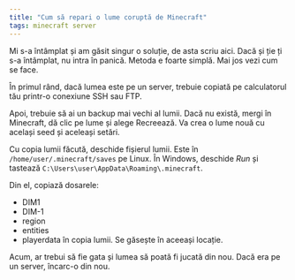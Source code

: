 ```yaml
---
title: "Cum să repari o lume coruptă de Minecraft"
tags: minecraft server
---
```


Mi s-a întâmplat și am găsit singur o soluție, de asta scriu aici. Dacă și ție ți s-a întâmplat, nu intra în panică. Metoda e foarte simplă. Mai jos vezi cum se face.

În primul rând, dacă lumea este pe un server, trebuie copiată pe calculatorul tău printr-o conexiune SSH sau FTP.

Apoi, trebuie să ai un backup mai vechi al lumii. Dacă nu există, mergi în Minecraft, dă clic pe lume și alege Recreează. Va crea o lume nouă cu același seed și aceleași setări.

Cu copia lumii făcută, deschide fișierul lumii. Este în `/home/user/.minecraft/saves` pe Linux. În Windows, deschide *Run* și tastează `C:\Users\user\AppData\Roaming\.minecraft`.

Din el, copiază dosarele:
* DIM1
* DIM-1
* region
* entities
* playerdata
în copia lumii. Se găsește în aceeași locație.

Acum, ar trebui să fie gata și lumea să poată fi jucată din nou. Dacă era pe un server, încarc-o din nou.
